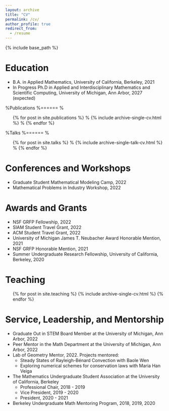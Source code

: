 ```yaml
---
layout: archive
title: "CV"
permalink: /cv/
author_profile: true
redirect_from:
  - /resume
---
```


{% include base_path %}

Education
======
* B.A. in Applied Mathematics, University of California, Berkeley, 2021
* In Progress Ph.D in Applied and Interdisciplinary Mathematics and Scientific Computing, University of Michigan, Ann Arbor, 2027 (expected)

%Publications
%======
%  <ul>{% for post in site.publications %}
%    {% include archive-single-cv.html %}
%  {% endfor %}</ul>

%Talks
%======
%  <ul>{% for post in site.talks %}
%    {% include archive-single-talk-cv.html %}
%  {% endfor %}</ul>

Conferences and Workshops
======
* Graduate Student Mathematical Modeling Camp, 2022
* Mathematical Problems in Industry Workshop, 2022

Awards and Grants
======
* NSF GRFP Fellowship, 2022
* SIAM Student Travel Grant, 2022
* ACM Student Travel Grant, 2022
* University of Michigan James T. Neubacher Award Honorable Mention, 2021
* NSF GRFP Honorable Mention, 2021
* Summer Undergraduate Research Fellowship, University of California, Berkeley, 2020

Teaching
======
  <ul>{% for post in site.teaching %}
    {% include archive-single-cv.html %}
  {% endfor %}</ul>

Service, Leadership, and Mentorship
======
* Graduate Out in STEM Board Member at the University of Michigan, Ann Arbor, 2022
* Peer Mentor in the Math Department at the University of Michigan, Ann Arbor, 2022
* Lab of Geometry Mentor, 2022. Projects mentored:
  * Steady States of Rayleigh-Bénard Convection with Baole Wen
  * Exploring numerical schemes for conservation laws with Maria Han Veiga
* The Mathematics Undergraduate Student Association at the University of California, Berkeley
  * Professional Chair, 2018 - 2019
  * Vice President, 2019 - 2020
  * President, 2020 - 2021
* Berkeley Undergraduate Math Mentoring Program, 2018, 2019, 2020
